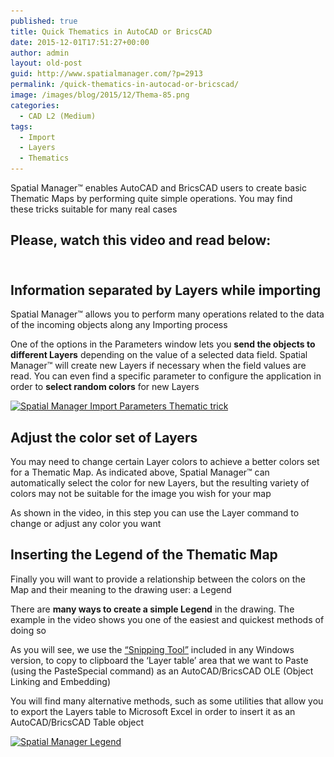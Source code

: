 ```yaml
---
published: true
title: Quick Thematics in AutoCAD or BricsCAD
date: 2015-12-01T17:51:27+00:00
author: admin
layout: old-post
guid: http://www.spatialmanager.com/?p=2913
permalink: /quick-thematics-in-autocad-or-bricscad/
image: /images/blog/2015/12/Thema-85.png
categories:
  - CAD L2 (Medium)
tags:
  - Import
  - Layers
  - Thematics
---
```

<p>
  Spatial Manager™ enables AutoCAD and BricsCAD users to create basic Thematic Maps by performing quite simple operations. You may find these tricks suitable for many real cases<br /> <!--more-->
</p>

<h2>
  Please, watch this video and read below:
</h2>

<h2>
  <br /> Information separated by Layers while importing
</h2>

<p>
  Spatial Manager™ allows you to perform many operations related to the data of the incoming objects along any Importing process
</p>

<p>
  One of the options in the Parameters window lets you <strong>send the objects to different Layers</strong> depending on the value of a selected data field. Spatial Manager™ will create new Layers if necessary when the field values are read. You can even find a specific parameter to configure the application in order to <strong>select random colors</strong> for new Layers
</p>

<p>
  <a href="/images/blog/2015/12/Import-Parameters-2016.png" target="_blank" rel="nofollow"><img src="/images/blog/2015/12/Import-Parameters-2016.png" alt="Spatial Manager Import Parameters Thematic trick" width="553" height="587" srcset="/images/blog/2015/12/Import-Parameters-2016.png 553w, /images/blog/2015/12/Import-Parameters-2016-283x300.png 283w" sizes="(max-width: 553px) 100vw, 553px" /></a>
</p>

<h2>
  Adjust the color set of Layers
</h2>

<p>
  You may need to change certain Layer colors to achieve a better colors set for a Thematic Map. As indicated above, Spatial Manager™ can automatically select the color for new Layers, but the resulting variety of colors may not be suitable for the image you wish for your map
</p>

<p>
  <span><span>As shown</span> <span>in the video</span>, in this step you</span> <span>can use</span> <span>the Layer</span> <span>command to change</span> <span>or adjust</span> <span>any color you want</span>
</p>

<h2>
  <span>Inserting</span> <span>the Legend of the</span> T<span>hematic Map</span>
</h2>

<p>
  Finally you will want to provide a relationship between the colors on the Map and their meaning to the drawing user: a Legend
</p>

<p>
  There are <strong>many ways to create a simple Legend</strong> in the drawing. The example in the video shows you one of the easiest and quickest methods of doing so
</p>

<p>
  As you will see, we use the <a href="http://windows.microsoft.com/en-us/windows-10/open-snipping-tool-and-take-a-screenshot" target="_blank" rel="nofollow">&#8220;Snipping Tool&#8221;</a> included in any Windows version, to copy to clipboard the &#8216;Layer table&#8217; area that we want to Paste (using the PasteSpecial command) as an AutoCAD/BricsCAD OLE (Object Linking and Embedding)
</p>

<p>
  You will find many alternative methods, such as some utilities that allow you to export the Layers table to Microsoft Excel in order to insert it as an AutoCAD/BricsCAD Table object
</p>

<p>
  <a href="/images/blog/2015/12/ThemaDWG-BricsCAD3.png" target="_blank" rel="nofollow"><img src="/images/blog/2015/12/ThemaDWG-BricsCAD3.png" alt="Spatial Manager Legend" width="563" height="266" srcset="/images/blog/2015/12/ThemaDWG-BricsCAD3.png 563w, /images/blog/2015/12/ThemaDWG-BricsCAD3-300x142.png 300w" sizes="(max-width: 563px) 100vw, 563px" /></a>
</p>